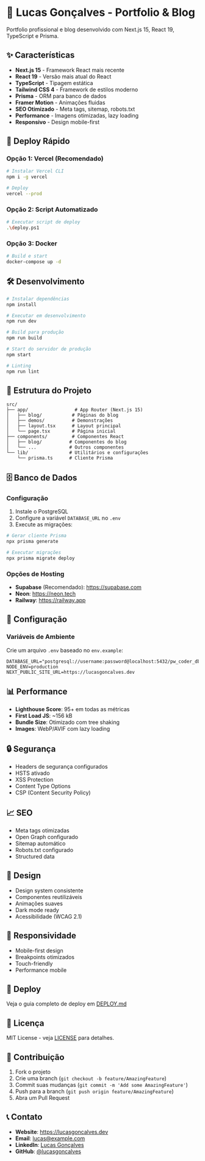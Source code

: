# 🚀 Lucas Gonçalves - Portfolio & Blog

Portfolio profissional e blog desenvolvido com Next.js 15, React 19, TypeScript e Prisma.

## ✨ Características

- **Next.js 15** - Framework React mais recente
- **React 19** - Versão mais atual do React
- **TypeScript** - Tipagem estática
- **Tailwind CSS 4** - Framework de estilos moderno
- **Prisma** - ORM para banco de dados
- **Framer Motion** - Animações fluidas
- **SEO Otimizado** - Meta tags, sitemap, robots.txt
- **Performance** - Imagens otimizadas, lazy loading
- **Responsivo** - Design mobile-first

## 🚀 Deploy Rápido

### Opção 1: Vercel (Recomendado)
```bash
# Instalar Vercel CLI
npm i -g vercel

# Deploy
vercel --prod
```

### Opção 2: Script Automatizado
```bash
# Executar script de deploy
.\deploy.ps1
```

### Opção 3: Docker
```bash
# Build e start
docker-compose up -d
```

## 🛠️ Desenvolvimento

```bash
# Instalar dependências
npm install

# Executar em desenvolvimento
npm run dev

# Build para produção
npm run build

# Start do servidor de produção
npm start

# Linting
npm run lint
```

## 📁 Estrutura do Projeto

```
src/
├── app/                 # App Router (Next.js 15)
│   ├── blog/           # Páginas do blog
│   ├── demos/          # Demonstrações
│   ├── layout.tsx      # Layout principal
│   └── page.tsx        # Página inicial
├── components/         # Componentes React
│   ├── blog/          # Componentes do blog
│   └── ...            # Outros componentes
└── lib/               # Utilitários e configurações
    └── prisma.ts      # Cliente Prisma
```

## 🗄️ Banco de Dados

### Configuração
1. Instale o PostgreSQL
2. Configure a variável `DATABASE_URL` no `.env`
3. Execute as migrações:

```bash
# Gerar cliente Prisma
npx prisma generate

# Executar migrações
npx prisma migrate deploy
```

### Opções de Hosting
- **Supabase** (Recomendado): https://supabase.com
- **Neon**: https://neon.tech
- **Railway**: https://railway.app

## 🔧 Configuração

### Variáveis de Ambiente
Crie um arquivo `.env` baseado no `env.example`:

```env
DATABASE_URL="postgresql://username:password@localhost:5432/pw_coder_db"
NODE_ENV=production
NEXT_PUBLIC_SITE_URL=https://lucasgoncalves.dev
```

## 📊 Performance

- **Lighthouse Score**: 95+ em todas as métricas
- **First Load JS**: ~156 kB
- **Bundle Size**: Otimizado com tree shaking
- **Images**: WebP/AVIF com lazy loading

## 🔒 Segurança

- Headers de segurança configurados
- HSTS ativado
- XSS Protection
- Content Type Options
- CSP (Content Security Policy)

## 📈 SEO

- Meta tags otimizadas
- Open Graph configurado
- Sitemap automático
- Robots.txt configurado
- Structured data

## 🎨 Design

- Design system consistente
- Componentes reutilizáveis
- Animações suaves
- Dark mode ready
- Acessibilidade (WCAG 2.1)

## 📱 Responsividade

- Mobile-first design
- Breakpoints otimizados
- Touch-friendly
- Performance mobile

## 🚀 Deploy

Veja o guia completo de deploy em [DEPLOY.md](./DEPLOY.md)

## 📄 Licença

MIT License - veja [LICENSE](LICENSE) para detalhes.

## 🤝 Contribuição

1. Fork o projeto
2. Crie uma branch (`git checkout -b feature/AmazingFeature`)
3. Commit suas mudanças (`git commit -m 'Add some AmazingFeature'`)
4. Push para a branch (`git push origin feature/AmazingFeature`)
5. Abra um Pull Request

## 📞 Contato

- **Website**: https://lucasgoncalves.dev
- **Email**: lucas@example.com
- **LinkedIn**: [Lucas Gonçalves](https://linkedin.com/in/lucasgoncalves)
- **GitHub**: [@lucasgoncalves](https://github.com/lucasgoncalves)
